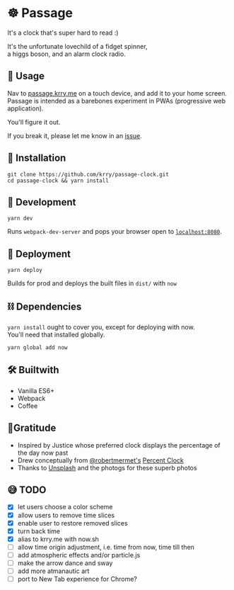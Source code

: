 # ☸︎ Passage

It's a clock that's super hard to read :)

It's the unfortunate lovechild of a fidget spinner,\
a higgs boson, and an alarm clock radio.

## 📱 Usage

Nav to [passage.krry.me](https://passage.krry.me) on a touch device, and add it to your home screen.\
Passage is intended as a barebones experiment in PWAs (progressive web application).

You'll figure it out.

If you break it, please let me know in an [issue](https://github.com/krry/passage-clock/issues).

## 💉 Installation

```
git clone https://github.com/krry/passage-clock.git
cd passage-clock && yarn install
```

## 🚧 Development

```
yarn dev
```

Runs `webpack-dev-server` and pops your browser open to
[`localhost:8080`](http://localhost:8080).

## 🚢 Deployment

```
yarn deploy
```

Builds for prod and deploys the built files in `dist/` with `now`


## ⛓ Dependencies

`yarn install` ought to cover you, except for deploying with now.\
You'll need that installed globally.

```
yarn global add now
```

## 🛠 Builtwith

- Vanilla ES6+
- Webpack
- Coffee

## 🙏Gratitude

- Inspired by Justice whose preferred clock displays the percentage of the day now past
- Drew conceptually from [@robertmermet's](http://robertmermet.com/) [Percent Clock](https://github.com/robertmermet/percentclock/)
- Thanks to [Unsplash](https://unsplash.com/developers) and the photogs for these superb photos

## 😅 TODO

- [x] let users choose a color scheme
- [x] allow users to remove time slices
- [x] enable user to restore removed slices
- [x] turn back time
- [x] alias to krry.me with now.sh
- [ ] allow time origin adjustment, i.e. time from now, time till then
- [ ] add atmospheric effects and/or particle.js
- [ ] make the arrow dance and sway
- [ ] add more atmanautic art
- [ ] port to New Tab experience for Chrome?
